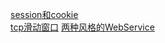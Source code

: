 [session和cookie](https://blog.csdn.net/shuaishenkkk/article/details/8634917)  
[tcp滑动窗口](https://www.cnblogs.com/woaiyy/p/3554182.html)
[两种风格的WebService](https://blog.csdn.net/fly_zxy/article/details/78885685) 